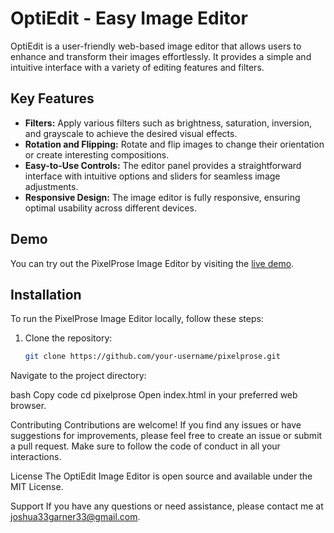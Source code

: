 # OptiEdit - Easy Image Editor

OptiEdit is a user-friendly web-based image editor that allows users to enhance and transform their images effortlessly. It provides a simple and intuitive interface with a variety of editing features and filters.

## Key Features

- **Filters:** Apply various filters such as brightness, saturation, inversion, and grayscale to achieve the desired visual effects.
- **Rotation and Flipping:** Rotate and flip images to change their orientation or create interesting compositions.
- **Easy-to-Use Controls:** The editor panel provides a straightforward interface with intuitive options and sliders for seamless image adjustments.
- **Responsive Design:** The image editor is fully responsive, ensuring optimal usability across different devices.

## Demo

You can try out the PixelProse Image Editor by visiting the [live demo](https://your-demo-url.com).

## Installation

To run the PixelProse Image Editor locally, follow these steps:

1. Clone the repository:
   ```bash
   git clone https://github.com/your-username/pixelprose.git
Navigate to the project directory:

bash
Copy code
cd pixelprose
Open index.html in your preferred web browser.

Contributing
Contributions are welcome! If you find any issues or have suggestions for improvements, please feel free to create an issue or submit a pull request. Make sure to follow the code of conduct in all your interactions.

License
The OptiEdit Image Editor is open source and available under the MIT License.

Support
If you have any questions or need assistance, please contact me at joshua33garner33@gmail.com.
